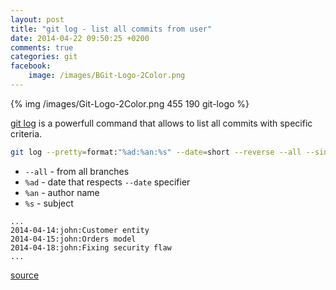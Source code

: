 ```yaml
---
layout: post
title: "git log - list all commits from user"
date: 2014-04-22 09:50:25 +0200
comments: true
categories: git
facebook:
    image: /images/BGit-Logo-2Color.png
---
```


{% img /images/Git-Logo-2Color.png 455 190 git-logo %}

[git log](https://www.kernel.org/pub/software/scm/git/docs/git-log.html) is a powerfull command that allows to list all commits with specific criteria.

``` bash
git log --pretty=format:"%ad:%an:%s" --date=short --reverse --all --since=2.months.ago --author=john | grep -v "Merge branch"
```

* `--all` - from all branches
* `%ad` - date that respects `--date` specifier
* `%an` - author name
* `%s` - subject

```
...
2014-04-14:john:Customer entity
2014-04-15:john:Orders model
2014-04-18:john:Fixing security flaw
...
```

[source](http://stackoverflow.com/questions/10349302/how-to-git-log-from-all-branches-for-the-author-at-once)


